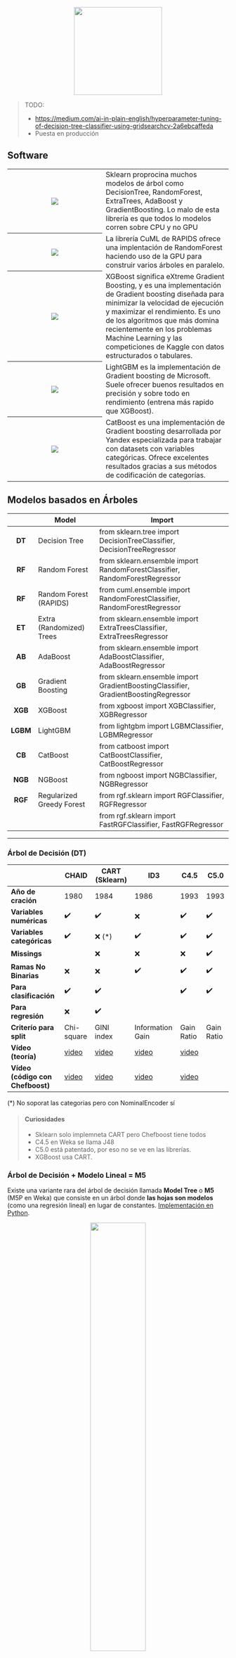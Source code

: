 <p align="center"><img src="../img/miniaturas YT/4-Árbol.png" height="200px"></p>

> TODO:
> - https://medium.com/ai-in-plain-english/hyperparameter-tuning-of-decision-tree-classifier-using-gridsearchcv-2a6ebcaffeda
> - Puesta en producción

## Software


<table>
  <tr>
    <th width="200"><a href="https://scikit-learn.org"><img src="../img/logos/Scikitlearn.png"/></a></th>
    <td>Sklearn proprocina muchos modelos de árbol como DecisionTree, RandomForest, ExtraTrees, AdaBoost y GradientBoosting. Lo malo de esta librería es que todos lo modelos corren sobre CPU y no GPU</td>
  </tr>
  <tr>
    <th width="200"><a href="https://github.com/rapidsai/cuml"><img src="../img/logos/Rapids.png"/></a></th>
    <td>La librería CuML de RAPIDS ofrece una implentación de RandomForest haciendo uso de la GPU para construir varios árboles en paralelo.</td>
  </tr>
  <tr>
    <th><a href="https://xgboost.readthedocs.io"><img src="../img/logos/XGBoost.png"/></a></th>
    <td>XGBoost significa eXtreme Gradient Boosting, y es una implementación de Gradient boosting diseñada para minimizar la velocidad de ejecución y maximizar el rendimiento. Es uno de los algoritmos que más domina recientemente en los problemas Machine Learning y las competiciones de Kaggle con datos estructurados o tabulares.</td>
  </tr>
  <tr>
    <th><a href="https://lightgbm.readthedocs.io"><img src="../img/logos/LightGBM.svg"/></a></th>
    <td>LightGBM es la implementación de Gradient boosting de Microsoft. Suele ofrecer buenos resultados en precisión y sobre todo en rendimiento (entrena más rapido que XGBoost).</td>
  </tr>
  <tr>
    <th><a href="https://catboost.ai"><img src="../img/logos/CatBoost.png"/></a></th>
    <td>CatBoost es una implementación de Gradient boosting desarrollada por Yandex especializada para trabajar con datasets con variables categóricas. Ofrece excelentes resultados gracias a sus métodos de codificación de categorías.</td>
  </tr>
</table>


## Modelos basados en Árboles

|          | Model                     | Import                                                                             |
|:--------:|---------------------------|------------------------------------------------------------------------------------|
| **DT**   | Decision Tree             | from sklearn.tree     import DecisionTreeClassifier,     DecisionTreeRegressor     |
| **RF**   | Random Forest             | from sklearn.ensemble import RandomForestClassifier,     RandomForestRegressor     |
| **RF**   | Random Forest (RAPIDS)    | from cuml.ensemble    import RandomForestClassifier,     RandomForestRegressor     |
| **ET**   | Extra (Randomized) Trees  | from sklearn.ensemble import ExtraTreesClassifier,       ExtraTreesRegressor       |
| **AB**   | AdaBoost                  | from sklearn.ensemble import AdaBoostClassifier,         AdaBoostRegressor         |
| **GB**   | Gradient Boosting         | from sklearn.ensemble import GradientBoostingClassifier, GradientBoostingRegressor |
| **XGB**  | XGBoost                   | from xgboost          import XGBClassifier,              XGBRegressor              |
| **LGBM** | LightGBM                  | from lightgbm         import LGBMClassifier,             LGBMRegressor             |
| **CB**   | CatBoost                  | from catboost         import CatBoostClassifier,         CatBoostRegressor         |
| **NGB**  | NGBoost                   | from ngboost          import NGBClassifier,              NGBRegressor              |
| **RGF**  | Regularized Greedy Forest | from rgf.sklearn      import RGFClassifier,              RGFRegressor              |
|          |                           | from rgf.sklearn      import FastRGFClassifier,          FastRGFRegressor          |

---

### Árbol de Decisión (DT)
  
|                           | CHAID       | CART (Sklearn) | ID3             | C4.5        | C5.0       |
|---------------------------|-------------|----------------|-----------------|-------------|------------|
| **Año de cración**        | 1980        | 1984           | 1986             | 1993       | 1993       |
| **Variables numéricas**   | ✔️         | ✔️             | ❌              | ✔️         | ✔️        |
| **Variables categóricas** | ✔️         | ❌ (*)         | ✔️              | ✔️         | ✔️        |
| **Missings**              |             | ❌             | ❌              | ❌        | ✔️         |
| **Ramas No Binarias**     | ❌         | ❌             | ✔️               | ✔️        | ✔️         | 
| **Para clasificación**    | ✔️         | ✔️             |                  | ✔️        | ✔️         |
| **Para regresión**        | ❌         | ✔️             |                  |            |            |
| **Criterío para split**   | Chi-square | GINI index      | Information Gain | Gain Ratio | Gain Ratio |
| **Vídeo (teoría)**        | [video](https://youtu.be/cu0ZdZNCbKo) | [video](https://youtu.be/NtQpKgkkdsQ) | [video](https://youtu.be/NF9Z3oECvaA) | [video](https://youtu.be/344jy4Stusg) | |
| **Vídeo (código con Chefboost)** | [video](https://youtu.be/dcnFuS4QILg) | [video](https://youtu.be/CSApBetgukM) | [video](https://youtu.be/Z93qE5eb6eg) | [video](https://youtu.be/kjhQHmtDaAA) | |


(*) No soporat las categorias pero con NominalEncoder sí

> #### Curiosidades
> - Sklearn solo implemneta CART pero Chefboost tiene todos
> - C4.5 en Weka se llama J48
> - C5.0 está patentado, por eso no se ve en las librerías.
> - XGBoost usa CART.


### Árbol de Decisión + Modelo Lineal = M5

Existe una variante rara del árbol de decisión llamada **Model Tree** o **M5** (M5P en Weka) que consiste en un árbol donde **las hojas son modelos** (como una regresión lineal) en lugar de constantes. [Implementación en Python](https://github.com/ankonzoid/LearningX/tree/master/advanced_ML/model_tree).

<p align="center"><img src="img/m5.png" width="50%"></p>


### Random Forest (RF)

Are the easiest to train, because they are extremely resilient to hyperparameter choices, and require very little preprocessing. They are very fast to train, and should not overfit, if you have enough trees. But, they can be a little less accurate, especially if extrapolation is required, such as predicting future time periods

<p align="center"><img width="50%" src="img/RF.png" /></p>

### Gradient Boosting (GBM)

In theory are just as fast to train as random forests, but in practice you will have to try lots of different hyperparameters. They can overfit. At inference time they will be less fast, because they cannot operate in parallel. But they are often a little bit more accurate than random forests.

<p align="center"><img width="50%" src="img/GradientBoosting.png" /></p>


|         | sklearn<br>Random Forest | XGBoost<br>Gradient Boosting | LightGBM<br>Gradient Boosting | Try |
|--------------------------------------|:--------------------:|:----------------:|:----------------:|-------------|
| 🔷 Number of trees                   | N_estimators         | num_round 💡     | num_iterations 💡| 100         |
| 🔷 Max depth of the tree             | max_depth            | max_depth        | max_depth        | 7           |
| 🔶 Min cases per final tree leaf     | min_samples_leaf     | min_child_weight | min_data_in_leaf |             |
| 🔷 % of rows used to build the tree  | max_samples          | subsample        | bagging_fraction | 0.8         |
| 🔷 % of feats used to build the tree | max_features         | colsample_bytree | feature_fraction |             |
| 🔷 Speed of training                 | NOT IN FOREST        | eta              | learning_rate    |             |
| 🔶 L1 regularization                 | NOT IN FOREST        | lambda           | lambda_l1        |             |
| 🔶 L2 regularization                 | NOT IN FOREST        | alpha            | lambda_l2        |             |
| Random seed                          | random_state         | seed             | _seed            |             |


> - 🔷: Increase parameter for overfit,  decrease for underfit.
> - 🔶: Increase parameter for underfit, decrease for overfit. (regularization)
> - 💡: For Gradient Boosting maybe is better to do early stopping rather than set a fixed number of trees.


### Neural Network

Take the longest time to train, and require extra preprocessing such as normalisation; this normalisation needs to be used at inference time as well. They can provide great results, and extrapolate well, but only if you are careful with your hyperparameters, and are careful to avoid overfitting.

<p align="center"><img width="80%" src="img/NeuralNet.png" /></p>

### Conclusion

We suggest starting your analysis with a random forest. This will give you a strong baseline, and you can be confident that it's a reasonable starting point. You can then use that model for feature selection and partial dependence analysis, to get a better understanding of your data.

From that foundation, you can try Gradient Boosting and Neural Nets, and if they give you significantly better results on your validation set in a reasonable amount of time, you can use them.
